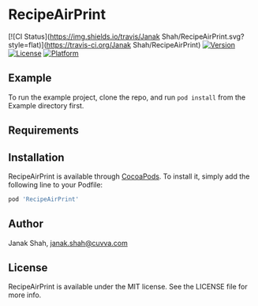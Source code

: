 # RecipeAirPrint

[![CI Status](https://img.shields.io/travis/Janak Shah/RecipeAirPrint.svg?style=flat)](https://travis-ci.org/Janak Shah/RecipeAirPrint)
[![Version](https://img.shields.io/cocoapods/v/RecipeAirPrint.svg?style=flat)](https://cocoapods.org/pods/RecipeAirPrint)
[![License](https://img.shields.io/cocoapods/l/RecipeAirPrint.svg?style=flat)](https://cocoapods.org/pods/RecipeAirPrint)
[![Platform](https://img.shields.io/cocoapods/p/RecipeAirPrint.svg?style=flat)](https://cocoapods.org/pods/RecipeAirPrint)

## Example

To run the example project, clone the repo, and run `pod install` from the Example directory first.

## Requirements

## Installation

RecipeAirPrint is available through [CocoaPods](https://cocoapods.org). To install
it, simply add the following line to your Podfile:

```ruby
pod 'RecipeAirPrint'
```

## Author

Janak Shah, janak.shah@cuvva.com

## License

RecipeAirPrint is available under the MIT license. See the LICENSE file for more info.
